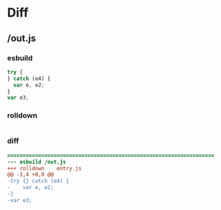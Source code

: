 # Diff
## /out.js
### esbuild
```js
try {
} catch (e4) {
  var e, e2;
}
var e3;
```
### rolldown
```js

```
### diff
```diff
===================================================================
--- esbuild	/out.js
+++ rolldown	entry.js
@@ -1,4 +0,0 @@
-try {} catch (e4) {
-    var e, e2;
-}
-var e3;

```